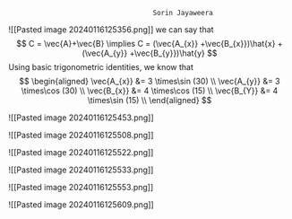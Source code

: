 										Sorin Jayaweera
										
![[Pasted image 20240116125356.png]]
we can say that
$$
C = \vec{A}+\vec{B} \implies C = (\vec{A_{x}} +\vec{B_{x}})\hat{x} + (\vec{A_{y}} +\vec{B_{y}})\hat{y}
$$
Using basic trigonometric identities, we know that
$$
\begin{aligned}
\vec{A_{x}} &= 3 \times\sin (30) \\
\vec{A_{y}} &= 3 \times\cos (30) \\
\vec{B_{x}} &= 4 \times\cos (15) \\
\vec{B_{Y}} &= 4 \times\sin (15) \\
\end{aligned}
$$



![[Pasted image 20240116125453.png]]



![[Pasted image 20240116125508.png]]


![[Pasted image 20240116125522.png]]


![[Pasted image 20240116125533.png]]


![[Pasted image 20240116125553.png]]



![[Pasted image 20240116125609.png]]

